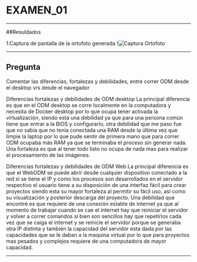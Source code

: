 # EXAMEN_01


----------------------------------
##Resuldados 

1.Captura de pantalla de la ortofoto generada
!![Captura Ortofoto](https://ibb.co/Q9qcDHG) 



----------------------------------

## Pregunta


Comentar las diferencias, fortalezas y debilidades, entre correr ODM desde el desktop vrs desde el navegador


Diferencias fortalezas y debilidades de ODM desktop
	La principal diferencia es que en el ODM desktop se corre localmente en la computadora y necesita de Docker desktop por lo que ocupa tener activada la virtualización, siendo esta una debilidad ya que para una persona común tiene que entrar a la BIOS y configurarlo, otra debilidad que me paso fue que no sabía que no tenía conectada una RAM desde la última vez que limpie la laptop por lo que pude sentir de primera mano que para correr ODM ocupaba más RAM ya que se terminaba el proceso sin generar nada. Una fortaleza es que al tener todo listo no ocupa de nada mas para realizar el procesamiento de las imágenes.

Diferencias fortalezas y debilidades de ODM Web
	La principal diferencia es que el WebODM se puede abrir desde cualquier dispositivo conectado a la red si se tiene el IP y como los procesos son desarrollados en el servidor respectivo el usuario tiene a su disposición de una interfaz fácil para crear proyectos siendo esta su mayor fortaleza al permitir su fácil uso, así como su visualización y posterior descarga del proyecto. Una debilidad que encontré es que requiere de una conexión estable de internet ya que al momento de trabajar cuando se cae el internet hay que reiniciar el servidor y volver a correr comandos si bien son sencillos hay que repetirlos cada vez que se caiga el internet y se reinicie el servidor porque se generaba otra IP distinta y también la capacidad del servidor esta dada por las capacidades que se le daban a la maquina virtual por lo que para proyectos mas pesados y complejos requiere de una computadora de mayor capacidad.

---------------------------------
